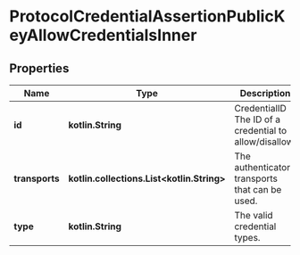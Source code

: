 
# ProtocolCredentialAssertionPublicKeyAllowCredentialsInner

## Properties
Name | Type | Description | Notes
------------ | ------------- | ------------- | -------------
**id** | **kotlin.String** | CredentialID The ID of a credential to allow/disallow. | 
**transports** | **kotlin.collections.List&lt;kotlin.String&gt;** | The authenticator transports that can be used. | 
**type** | **kotlin.String** | The valid credential types. | 



